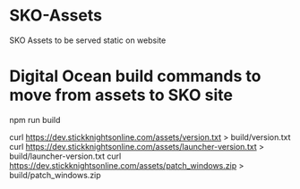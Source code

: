 # SKO-Assets
SKO Assets to be served static on website

# Digital Ocean build commands to move from assets to SKO site
npm run build

curl https://dev.stickknightsonline.com/assets/version.txt > build/version.txt
curl https://dev.stickknightsonline.com/assets/launcher-version.txt > build/launcher-version.txt
curl https://dev.stickknightsonline.com/assets/patch_windows.zip > build/patch_windows.zip


